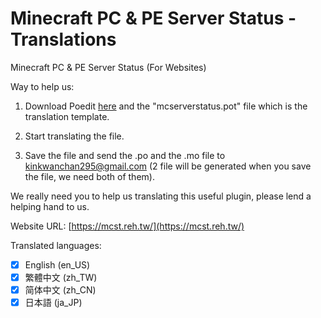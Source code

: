 # Minecraft PC & PE Server Status - Translations
Minecraft PC & PE Server Status (For Websites)

Way to help us:

1.  Download Poedit [here](https://poedit.net/) and the "mcserverstatus.pot" file which is the translation template.

2.  Start translating the file.

3.  Save the file and send the .po and the .mo file to kinkwanchan295@gmail.com (2 file will be generated when you save the file, we need both of them).

We really need you to help us translating this useful plugin, please lend a helping hand to us.

Website URL: [https://mcst.reh.tw/](https://mcst.reh.tw/)

Translated languages:
- [X] English (en_US)
- [X] 繁體中文 (zh_TW)
- [X] 简体中文 (zh_CN)
- [X] 日本語 (ja_JP)
